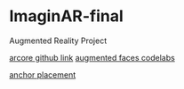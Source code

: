 # ImaginAR-final
Augmented Reality Project 

[arcore github link](https://github.com/google-ar/arcore-android-sdk/releases)
[augmented faces codelabs](https://codelabs.developers.google.com/codelabs/augmented-faces-with-sceneform/index.html?index=..%2F..index#0)

[anchor placement](https://stackoverflow.com/questions/57776919/unable-to-set-proper-orientation-of-3d-model-in-ar-augmented-face)

